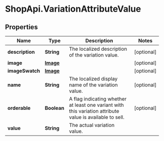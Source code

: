 # ShopApi.VariationAttributeValue

## Properties
Name | Type | Description | Notes
------------ | ------------- | ------------- | -------------
**description** | **String** | The localized description of the variation value. | [optional] 
**image** | [**Image**](Image.md) |  | [optional] 
**imageSwatch** | [**Image**](Image.md) |  | [optional] 
**name** | **String** | The localized display name of the variation value. | [optional] 
**orderable** | **Boolean** | A flag indicating whether at least one variant with this variation attribute value is available to sell. | [optional] 
**value** | **String** | The actual variation value. | 
